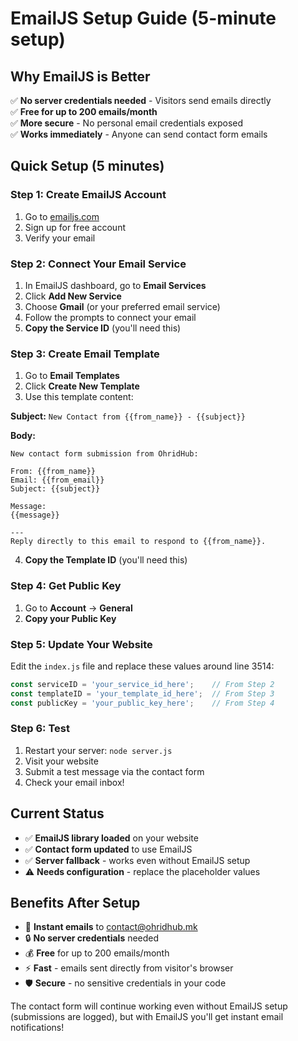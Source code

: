 # EmailJS Setup Guide (5-minute setup)

## Why EmailJS is Better
✅ **No server credentials needed** - Visitors send emails directly  
✅ **Free for up to 200 emails/month**  
✅ **More secure** - No personal email credentials exposed  
✅ **Works immediately** - Anyone can send contact form emails  

## Quick Setup (5 minutes)

### Step 1: Create EmailJS Account
1. Go to [emailjs.com](https://www.emailjs.com)
2. Sign up for free account
3. Verify your email

### Step 2: Connect Your Email Service
1. In EmailJS dashboard, go to **Email Services**
2. Click **Add New Service**
3. Choose **Gmail** (or your preferred email service)
4. Follow the prompts to connect your email
5. **Copy the Service ID** (you'll need this)

### Step 3: Create Email Template
1. Go to **Email Templates**
2. Click **Create New Template**
3. Use this template content:

**Subject:** `New Contact from {{from_name}} - {{subject}}`

**Body:**
```
New contact form submission from OhridHub:

From: {{from_name}}
Email: {{from_email}}
Subject: {{subject}}

Message:
{{message}}

---
Reply directly to this email to respond to {{from_name}}.
```

4. **Copy the Template ID** (you'll need this)

### Step 4: Get Public Key
1. Go to **Account** → **General**
2. **Copy your Public Key**

### Step 5: Update Your Website
Edit the `index.js` file and replace these values around line 3514:

```javascript
const serviceID = 'your_service_id_here';    // From Step 2
const templateID = 'your_template_id_here';  // From Step 3  
const publicKey = 'your_public_key_here';    // From Step 4
```

### Step 6: Test
1. Restart your server: `node server.js`
2. Visit your website
3. Submit a test message via the contact form
4. Check your email inbox!

## Current Status
- ✅ **EmailJS library loaded** on your website
- ✅ **Contact form updated** to use EmailJS
- ✅ **Server fallback** - works even without EmailJS setup
- ⚠️ **Needs configuration** - replace the placeholder values

## Benefits After Setup
- 📧 **Instant emails** to contact@ohridhub.mk
- 🔒 **No server credentials** needed
- 💰 **Free** for up to 200 emails/month
- ⚡ **Fast** - emails sent directly from visitor's browser
- 🛡️ **Secure** - no sensitive credentials in your code

The contact form will continue working even without EmailJS setup (submissions are logged), but with EmailJS you'll get instant email notifications! 